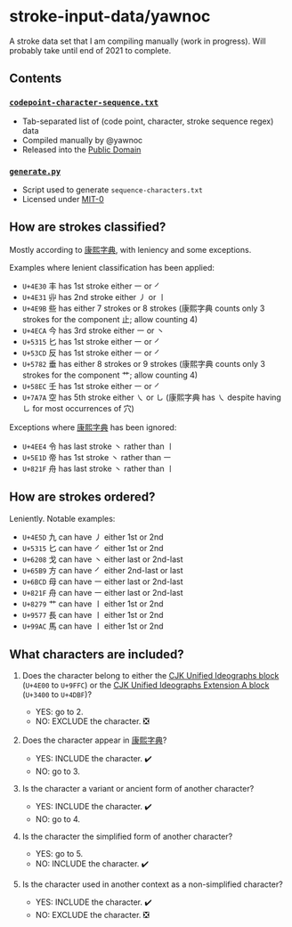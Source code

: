 # stroke-input-data/yawnoc

A stroke data set that I am compiling manually (work in progress).
Will probably take until end of 2021 to complete.


## Contents

### [`codepoint-character-sequence.txt`]

- Tab-separated list of (code point, character, stroke sequence regex) data
- Compiled manually by @yawnoc
- Released into the [Public Domain]

### [`generate.py`]

- Script used to generate `sequence-characters.txt`
- Licensed under [MIT-0]

[`codepoint-character-sequence.txt`]: yawnoc/codepoint-character-sequence.txt
[`generate.py`]: yawnoc/generate.py
[Public Domain]: https://creativecommons.org/publicdomain/zero/1.0/
[MIT-0]: https://spdx.org/licenses/MIT-0


<!--
  CJK Strokes (Unicode block)
  <https://en.wikipedia.org/wiki/CJK_Strokes_(Unicode_block)>
  (`U+31C0` to `U+31E3`)
  ㇀㇁㇂㇃㇄㇅㇆㇇㇈㇉㇊㇋㇌㇍㇎㇏
  ㇐㇑㇒㇓㇔㇕㇖㇗㇘㇙㇚㇛㇜㇝㇞㇟
  ㇠㇡㇢㇣
-->

## How are strokes classified?

Mostly according to [康熙字典], with leniency and some exceptions.

Examples where lenient classification has been applied:

- `U+4E30` 丰 has 1st stroke either ㇐ or ㇒
- `U+4E31` 丱 has 2nd stroke either ㇓ or ㇑
- `U+4E9B` 些 has either 7 strokes or 8 strokes
  (康熙字典 counts only 3 strokes for the component 止; allow counting 4)
- `U+4ECA` 今 has 3rd stroke either ㇐ or ㇔
- `U+5315` 匕 has 1st stroke either ㇐ or ㇒
- `U+53CD` 反 has 1st stroke either ㇐ or ㇒
- `U+5782` 垂 has either 8 strokes or 9 strokes
  (康熙字典 counts only 3 strokes for the component 艹; allow counting 4)
- `U+58EC` 壬 has 1st stroke either ㇐ or ㇒
- `U+7A7A` 空 has 5th stroke either ㇏ or ㇟
  (康熙字典 has ㇏ despite having ㇟ for most occurrences of 穴)

Exceptions where [康熙字典] has been ignored:

- `U+4EE4` 令 has last stroke ㇔ rather than ㇑
- `U+5E1D` 帝 has 1st stroke ㇔ rather than ㇐
- `U+821F` 舟 has last stroke ㇔ rather than ㇑


## How are strokes ordered?

Leniently. Notable examples:

- `U+4E5D` 九 can have ㇓ either 1st or 2nd
- `U+5315` 匕 can have ㇒ either 1st or 2nd
- `U+6208` 戈 can have ㇔ either last or 2nd-last
- `U+65B9` 方 can have ㇒ either 2nd-last or last
- `U+6BCD` 母 can have ㇐ either last or 2nd-last
- `U+821F` 舟 can have ㇐ either last or 2nd-last
- `U+8279` 艹 can have ㇑ either 1st or 2nd
- `U+9577` 長 can have ㇑ either 1st or 2nd
- `U+99AC` 馬 can have ㇑ either 1st or 2nd


## What characters are included?

1. Does the character belong to either
   the [CJK Unified Ideographs block] (`U+4E00` to `U+9FFC`)
   or the [CJK Unified Ideographs Extension A block] (`U+3400` to `U+4DBF`)?
   - YES: go to 2.
   - NO: EXCLUDE the character. ❎

2. Does the character appear in [康熙字典]?
   - YES: INCLUDE the character. ✔️
   - NO: go to 3.

3. Is the character a variant or ancient form of another character?
   - YES: INCLUDE the character. ✔️
   - NO: go to 4.

4. Is the character the simplified form of another character?
   - YES: go to 5.
   - NO: INCLUDE the character. ✔️

5. Is the character used in another context as a non-simplified character?
   - YES: INCLUDE the character. ✔️
   - NO: EXCLUDE the character. ❎

[CJK Unified Ideographs block]:
  https://en.wikipedia.org/wiki/CJK_Unified_Ideographs_(Unicode_block)
[CJK Unified Ideographs Extension A block]:
  https://en.wikipedia.org/wiki/CJK_Unified_Ideographs_Extension_A
[康熙字典]: https://en.wikipedia.org/wiki/Kangxi_dictionary
